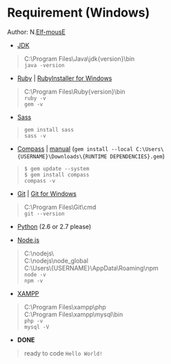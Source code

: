 # Requirement (Windows)

Author: N.[Elf-mousE](http://elf-mouse.me/)

* [JDK](http://www.oracle.com/technetwork/java/javase/downloads/index.html)
> C:\Program Files\Java\jdk{version}\bin  
> `java -version`

* [Ruby](http://www.ruby-lang.org/en/downloads/) | [RubyInstaller for Windows](http://rubyinstaller.org/)
> C:\Program Files\Ruby{version}\bin  
> `ruby -v`  
> `gem -v`

* [Sass](http://sass-lang.com/install)
> `gem install sass`  
> `sass -v`

* [Compass](http://compass-style.org/) | [manual](http://rubygems.org/gems/compass) (`gem install --local C:\Users\{USERNAME}\Downloads\{RUNTIME DEPENDENCIES}.gem`)
> `$ gem update --system`  
> `$ gem install compass`  
> `compass -v`

* [Git](http://www.git-scm.com/) | [Git for Windows](http://msysgit.github.io/)
> C:\Program Files\Git\cmd  
> `git --version`

* [Python](https://www.python.org/) (2.6 or 2.7 please)

* [Node.js](http://nodejs.org/)
> C:\nodejs\  
> C:\nodejs\node_global  
> C:\Users\\{USERNAME}\AppData\Roaming\npm  
> `node -v`  
> `npm -v`

* [XAMPP](https://www.apachefriends.org/index.html)
> C:\Program Files\xampp\php  
> C:\Program Files\xampp\mysql\bin  
> `php -v`  
> `mysql -V`

* __DONE__
> ready to code `Hello World!`
